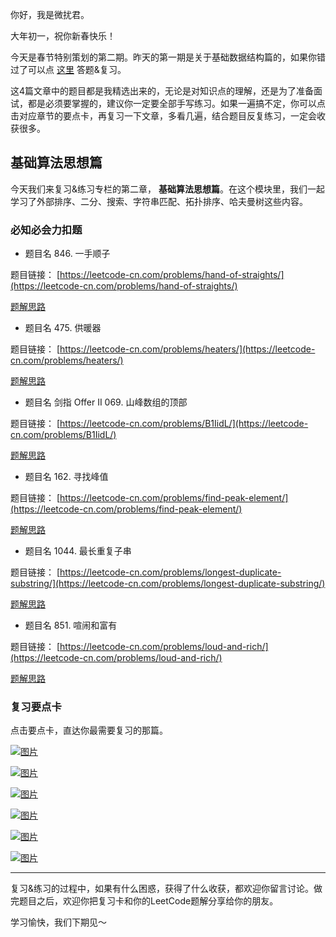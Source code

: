 你好，我是微扰君。

大年初一，祝你新春快乐！

今天是春节特别策划的第二期。昨天的第一期是关于基础数据结构篇的，如果你错过了可以点 [这里](https://time.geekbang.org/column/article/483263) 答题&复习。

这4篇文章中的题目都是我精选出来的，无论是对知识点的理解，还是为了准备面试，都是必须要掌握的，建议你一定要全部手写练习。如果一遍搞不定，你可以点击对应章节的要点卡，再复习一下文章，多看几遍，结合题目反复练习，一定会收获很多。

## 基础算法思想篇

今天我们来复习&练习专栏的第二章， **基础算法思想篇**。在这个模块里，我们一起学习了外部排序、二分、搜索、字符串匹配、拓扑排序、哈夫曼树这些内容。

### 必知必会力扣题

- 题目名 846\. 一手顺子

题目链接： [https://leetcode-cn.com/problems/hand-of-straights/](https://leetcode-cn.com/problems/hand-of-straights/)

[题解思路](https://leetcode-cn.com/problems/hand-of-straights/solution/wei-rao-li-lun-mo-ni-dui-ha-xi-ji-shu-by-5qhn/)

- 题目名 475\. 供暖器

题目链接： [https://leetcode-cn.com/problems/heaters/](https://leetcode-cn.com/problems/heaters/)

[题解思路](https://leetcode-cn.com/problems/heaters/solution/wei-rao-li-lun-pai-xu-shuang-zhi-zhen-ta-lhp6/)

- 题目名 剑指 Offer II 069. 山峰数组的顶部

题目链接： [https://leetcode-cn.com/problems/B1IidL/](https://leetcode-cn.com/problems/B1IidL/)

[题解思路](https://leetcode-cn.com/problems/B1IidL/solution/wei-rao-li-lun-kan-dao-logn-jiu-shi-er-f-csom/)

- 题目名 162\. 寻找峰值

题目链接： [https://leetcode-cn.com/problems/find-peak-element/](https://leetcode-cn.com/problems/find-peak-element/)

[题解思路](https://leetcode-cn.com/problems/find-peak-element/solution/wei-rao-li-lun-er-fen-sou-suo-yue-guo-sh-7sk6/)

- 题目名 1044\. 最长重复子串

题目链接： [https://leetcode-cn.com/problems/longest-duplicate-substring/](https://leetcode-cn.com/problems/longest-duplicate-substring/)

[题解思路](https://leetcode-cn.com/problems/longest-duplicate-substring/solution/wei-rao-li-lun-rabin-karp-er-fen-sou-suo-3c22/)

- 题目名 851\. 喧闹和富有

题目链接： [https://leetcode-cn.com/problems/loud-and-rich/](https://leetcode-cn.com/problems/loud-and-rich/)

[题解思路](https://leetcode-cn.com/problems/loud-and-rich/solution/wei-rao-li-lun-dfsji-yi-hua-sou-suo-ying-xukd/)

### 复习要点卡

点击要点卡，直达你最需要复习的那篇。

[![图片](https://static001.geekbang.org/resource/image/2f/be/2f7dd9yy0e7821a85b92af739b172ebe.jpg?wh=1242x2208)](https://time.geekbang.org/column/article/472750)

[![图片](https://static001.geekbang.org/resource/image/cb/30/cbeb20f595e0bcaf2fe565f19c5a0d30.jpg?wh=1242x2208)](https://time.geekbang.org/column/article/473255)

[![图片](https://static001.geekbang.org/resource/image/01/19/01c531fd691d9cf7f12873dcdc26ab19.jpg?wh=1242x2208)](https://time.geekbang.org/column/article/474363)

[![图片](https://static001.geekbang.org/resource/image/d4/5d/d456ac686e35f51b5yy9dff53f97185d.jpg?wh=1242x2208)](https://time.geekbang.org/column/article/474446)

[![图片](https://static001.geekbang.org/resource/image/a6/f1/a67e460a6f099dacb85ed9fb614c36f1.jpg?wh=1242x2208)](https://time.geekbang.org/column/article/475478)

[![图片](https://static001.geekbang.org/resource/image/1c/e8/1ca8bf14690c306c1c1fea32396906e8.jpg?wh=1242x2208)](https://time.geekbang.org/column/article/476001)

* * *

复习&练习的过程中，如果有什么困惑，获得了什么收获，都欢迎你留言讨论。做完题目之后，欢迎你把复习卡和你的LeetCode题解分享给你的朋友。

学习愉快，我们下期见～